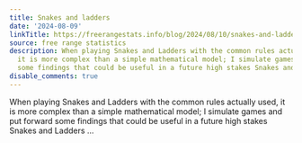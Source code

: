 ```yaml
---
title: Snakes and ladders
date: '2024-08-09'
linkTitle: https://freerangestats.info/blog/2024/08/10/snakes-and-ladders
source: free range statistics
description: When playing Snakes and Ladders with the common rules actually used,
  it is more complex than a simple mathematical model; I simulate games and put forward
  some findings that could be useful in a future high stakes Snakes and Ladders ...
disable_comments: true
---
```

When playing Snakes and Ladders with the common rules actually used, it is more complex than a simple mathematical model; I simulate games and put forward some findings that could be useful in a future high stakes Snakes and Ladders ...